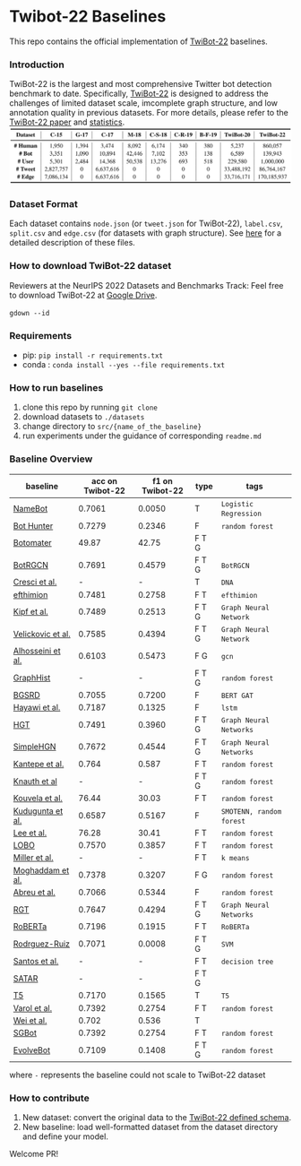 # Twibot-22 Baselines

This repo contains the official implementation of [TwiBot-22]() baselines.

### Introduction

TwiBot-22 is the largest and most comprehensive Twitter bot detection benchmark to date. Specifically, [TwiBot-22](https://dl.acm.org/doi/pdf/10.1145/3459637.3482019) is designed to address the challenges of limited dataset scale, imcomplete graph structure, and low annotation quality in previous datasets. For more details, please refer to the [TwiBot-22 paper]() and [statistics](descriptions/statistics.md).
![compare](./pics/compare.png)

### Dataset Format

Each dataset contains `node.json` (or `tweet.json` for TwiBot-22), `label.csv`, `split.csv` and `edge.csv` (for datasets with graph structure). See [here](descriptions/metadata.md) for a detailed description of these files.

### How to download TwiBot-22 dataset

Reviewers at the NeurIPS 2022 Datasets and Benchmarks Track: Feel free to download TwiBot-22 at [Google Drive](https://drive.google.com/drive/folders/1YwiOUwtl8pCd2GD97Q_WEzwEUtSPoxFs?usp=sharing).

`gdown --id`

### Requirements

- pip: `pip install -r requirements.txt`
- conda : `conda install --yes --file requirements.txt `

### How to run baselines

1. clone this repo by running `git clone `
2. download datasets to `./datasets`
3. change directory to `src/{name_of_the_baseline}`
4. run experiments under the guidance of corresponding `readme.md`

### Baseline Overview


| baseline                             | acc on Twibot-22 | f1 on Twibot-22 | type  | tags                     |
| -------------------------------------- | ------------------ | ----------------- | ------- | -------------------------- |
| [NameBot](src/NameBot/)              | 0.7061           | 0.0050          | T     | `Logistic Regression`    |
| [Bot Hunter](src/BotHunter/)         | 0.7279           | 0.2346          | F     | `random forest`          |
| [Botomater](src/Botometer/)          | 49.87            | 42.75           | F T G |                          |
| [BotRGCN](src/BotRGCN/)              | 0.7691           | 0.4579          | F T G | `BotRGCN`                |
| [Cresci et al.](src/Cresci/)         | -                | -               | T     | `DNA`                    |
| [efthimion](src/efthimion/)          | 0.7481           | 0.2758          | F T   | `efthimion`              |
| [Kipf et al.](src)                   | 0.7489           | 0.2513          | F T G | `Graph Neural Network`   |
| [Velickovic et al.](src/V)           | 0.7585           | 0.4394          | F T G | `Graph Neural Network`   |
| [Alhosseini et al.](src/Alhosseini/) | 0.6103           | 0.5473          | F G   | `gcn`                    |
| [GraphHist](src/GraphHist/)          | -                | -               | F T G | `random forest`          |
| [BGSRD](src/BGSRD/)                  | 0.7055           | 0.7200          | F     | `BERT GAT`               |
| [Hayawi et al.](src/Hayawi/)         | 0.7187           | 0.1325          | F     | `lstm`                   |
| [HGT](src/HGT_SimpleHGN/)            | 0.7491           | 0.3960          | F T G | `Graph Neural Networks`  |
| [SimpleHGN](src/HGT_SimpleHGN/)      | 0.7672           | 0.4544          | F T G | `Graph Neural Networks`  |
| [Kantepe et al.](src/Kantepe/)       | 0.764            | 0.587           | F T   | `random forest`          |
| [Knauth et al](src/Knauth/)          | -                | -               | F T G | `random forest`          |
| [Kouvela et al.](src/Kouvela/)       | 76.44            | 30.03           | F T   | `random forest`          |
| [Kudugunta et al.](src/Kudugunta/)   | 0.6587           | 0.5167          | F     | `SMOTENN, random forest` |
| [Lee et al.](src/Lee/)               | 76.28            | 30.41           | F T   | `random forest`          |
| [LOBO](src/LOBO/)                    | 0.7570           | 0.3857          | F T   | `random forest`          |
| [Miller et al.](src/Miller/)         | -                | -               | F T   | `k means`                |
| [Moghaddam et al.](src/Moghaddam/)   | 0.7378           | 0.3207          | F G   | `random forest`          |
| [Abreu et al.](src/Abreu/)           | 0.7066           | 0.5344          | F     | `random forest`          |
| [RGT](src/RGT/)                      | 0.7647           | 0.4294          | F T G | `Graph Neural Networks`  |
| [RoBERTa](src/RoBERTa/)              | 0.7196           | 0.1915          | F T   | `RoBERTa`                |
| [Rodrguez-Ruiz](src/Rodrguez-Ruiz/)  | 0.7071           | 0.0008          | F T G | `SVM`                    |
| [Santos et al.](src/Santos/)         | -                | -               | F T   | `decision tree`          |
| [SATAR](src/SATAR/)                  | -                | -               | F T G |                          |
| [T5](src/Varol/)                     | 0.7170           | 0.1565          | T     | `T5`                     |
| [Varol et al.](src/Varol)            | 0.7392           | 0.2754          | F T   | `random forest`          |
| [Wei et al.](src/Wei/)               | 0.702            | 0.536           | T     |                          |
| [SGBot](src/SGBot/)                  | 0.7392           | 0.2754          | F T   | `random forest`          |
| [EvolveBot](src/EvolveBot/)          | 0.7109           | 0.1408          | F T G | `random forest`          |

where `-` represents the baseline could not scale to TwiBot-22 dataset

### How to contribute

1. New dataset: convert the original data to the [TwiBot-22 defined schema](descriptions/metadata.md).
2. New baseline: load well-formatted dataset from the dataset directory and define your model.

Welcome PR!
